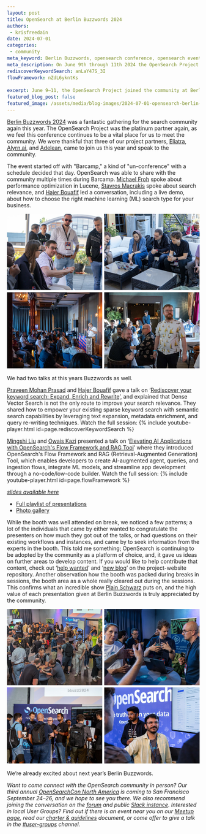 ```yaml
---
layout: post
title: OpenSearch at Berlin Buzzwords 2024
authors:
 - krisfreedain
date: 2024-07-01
categories:
 - community
meta_keyword: Berlin Buzzwords, opensearch conference, opensearch event europe, keyword search, flow framework, RAG tool, opensearch germany, berlin
meta_description: On June 9th through 11th 2024 the OpenSearch Project joined the community at Berlin Buzzwords to share knowledge and interact with the search and open source communities.
rediscoverKeywordSearch: anLaY47S_3I
flowFramework: nZdL6ykntKs

excerpt: June 9–11, the OpenSearch Project joined the community at Berlin Buzzwords to share knowledge and interact with the search and open-source communities.
featured_blog_post: false
featured_image: /assets/media/blog-images/2024-07-01-opensearch-berlin-buzzwords-2024/2024-0612-BBuzz-Booth.png
---  
```


[Berlin Buzzwords 2024](https://2024.berlinbuzzwords.de/) was a fantastic gathering for the search community again this year. The OpenSearch Project was the platinum partner again, as we feel this conference continues to be a vital place for us to meet the community. We were thankful that three of our project partners, [Eliatra](https://eliatra.com/), [Alyrn.ai](https://www.aryn.ai/), and [Adelean](https://www.adelean.com/), came to join us this year and speak to the community. 

The event started off with "Barcamp," a kind of "un-conference" with a schedule decided that day. OpenSearch was able to share with the community multiple times during Barcamp. [Michael Froh](https://github.com/msfroh) spoke about performance optimization in Lucene, [Stavros Macrakis](https://opensearch.org/community/members/stavros-macrakis.html) spoke about search relevance, and [Hajer Bouafif](https://www.linkedin.com/in/hajerbouafif/) led a conversation, including a live demo, about how to choose the right machine learning (ML) search type for your business. 

<img src="/assets/media/blog-images/2024-07-01-opensearch-berlin-buzzwords-2024/2024-0612-BBuzz-Barcamp.png"/>

We had two talks at this years Buzzwords as well. 

[Praveen Mohan Prasad](https://opensearch.org/community/members/praveen-mohan-prasad.html) and [Hajer Bouafif](https://www.linkedin.com/in/hajerbouafif/) gave a talk on ‘[Rediscover your keyword search: Expand, Enrich and Rewrite](https://program.berlinbuzzwords.de/bbuzz24/talk/WLKNUS/)’, and explained that Dense Vector Search is not the only route to improve your search relevance. They shared how to empower your existing sparse keyword search with semantic search capabilities by leveraging text expansion, metadata enrichment, and query re-writing techniques. Watch the full session: 
{% include youtube-player.html id=page.rediscoverKeywordSearch %}

[Mingshi Liu](https://opensearch.org/community/members/mingshi-liu.html) and [Owais Kazi](https://opensearch.org/community/members/owais-kazi.html) presented a talk on ‘[Elevating AI Applications with OpenSearch's Flow Framework and RAG Tool](https://program.berlinbuzzwords.de/bbuzz24/talk/SRSS7M/)’ where they introduced OpenSearch's Flow Framework and RAG (Retrieval-Augmented Generation) Tool, which enables developers to create AI-augmented agent, queries, and ingestion flows, integrate ML models, and streamline app development through a no-code/low-code builder. Watch the full session: 
{% include youtube-player.html id=page.flowFramework %}

*[slides available here](https://github.com/opensearch-project/community/blob/main/presentations/2024-06-11-BerlinBuzzwords-Elevating-AI-Applications-Flow-Framework-RAGTool.pdf)*

* [Full playlist of presentations](https://www.youtube.com/playlist?list=PLq-odUc2x7i8jHpa6PHGzmxfAPEz-c-on)
* [Photo gallery](https://www.flickr.com/photos/newthinking_de/albums/72177720317853019/)

While the booth was well attended on break, we noticed a few patterns; a lot of the individuals that came by either wanted to congratulate the presenters on how much they got out of the talks, or had questions on their existing workflows and instances, and came by to seek information from the experts in the booth. This told me something; OpenSearch is continuing to be adopted by the community as a platform of choice, and, it gave us ideas on further areas to develop content. If you would like to help contribute that content, check out ‘[help wanted](https://github.com/opensearch-project/project-website/issues?q=is%3Aissue+is%3Aopen+label%3A%22help+wanted%22)’ and ‘[new blog](https://github.com/opensearch-project/project-website/issues?q=is%3Aissue+is%3Aopen+label%3A%22new+blog%22)’ on the project-website repository. Another observation how the booth was packed during breaks in sessions, the booth area as a whole really cleared out during the sessions. This confirms what an incredible show [Plain Schwarz](https://plainschwarz.com/) puts on, and the high value of each presentation given at Berlin Buzzwords is truly appreciated by the community. 

<img src="/assets/media/blog-images/2024-07-01-opensearch-berlin-buzzwords-2024/2024-0612-BBuzz-Booth.png"/> 

We’re already excited about next year’s Berlin Buzzwords. 

*Want to come connect with the OpenSearch community in person?* *Our third annual* [*OpenSearchCon North America*](https://opensearch.org/events/opensearchcon/2024/north-america/index.html) *is coming to San Francisco September 24–26, and we hope to see you there. We also recommend joining the conversation on the [forum](https://forum.opensearch.org/) and public [Slack instance](https://opensearch.org/slack.html). Interested in local User Groups? Find out if there is an event near you on our [Meetup page](https://www.meetup.com/pro/opensearchproject/), read our [charter & guidelines](https://github.com/opensearch-project/community/blob/main/user-groups/charter-guidelines.md) document, or come offer to give a talk in the [#user-groups](https://opensearch.slack.com/archives/C073A2DDP5J) channel.*
